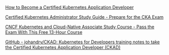
[How to Become a Certified Kubernetes Application Developer](https://www.freecodecamp.org/news/how-to-become-a-certified-kubernetes-application-developer)

[Certified Kubernetes Administrator Study Guide - Prepare for the CKA Exam](https://www.freecodecamp.org/news/certified-kubernetes-administrator-study-guide-cka)

[CNCF Kubernetes and Cloud-Native Associate Study Course - Pass the Exam With This Free 13-Hour Course](https://www.freecodecamp.org/news/cncf-kubernetes-cloud-native-associate-exam-course)

[GitHub - johandry/CKAD: Kubernetes for Developers training notes to take the Certified Kubernetes Application Developer (CKAD)](https://github.com/johandry/CKAD)
